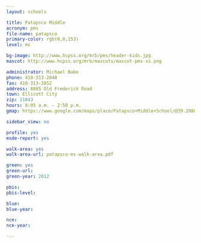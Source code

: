 ```yaml
---
layout: schools

title: Patapsco Middle
acronym: pms
file-name: patapsco
primary-color: rgb(0,0,153)
level: ms

bg-image: http://www.hcpss.org/mrb/pms/header-kids.jpg
mascot: http://www.hcpss.org/mrb/mascots/mascot-pms-xs.png

administrator: Michael Babe
phone: 410-313-2848
fax: 410-313-2852
address: 8885 Old Frederick Road
town: Ellicott City
zip: 21043
hours: 8:05 a.m. – 2:50 p.m.
gmap: https://www.google.com/maps/place/Patapsco+Middle+School/@39.2980849,-76.8192648,17z/data=!3m1!4b1!4m2!3m1!1s0x89c81f5a8c849b77:0x2ff99c34df47efa4?hl=en

sidebar_view: no

profile: yes
msde-report: yes

walk-area: yes
walk-area-url: patapsco-ms-walk-area.pdf

green: yes
green-url:
green-year: 2012

pbis:
pbis-level:

blue: 
blue-year:

nce:
nce-year:

---
```

